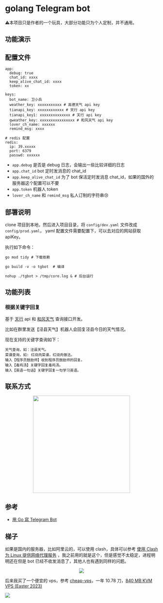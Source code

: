 # golang Telegram bot

⚠️本项目只是作者的一个玩具，大部分功能只为个人定制，并不通用。

## 功能演示

## 配置文件

```
app:
  debug: true
  chat_id: xxxx
  keep_alive_chat_id: xxxx
  token: xx

keys:
  bot_name: 卫小兵
  weather_key: xxxxxxxxxxx # 高德天气 api key
  tianapi_key: xxxxxxxxxxxx # 天行 api key
  tianapi_key1: xxxxxxxxxxxxxx # 天行 api key
  qweather_key: xxxxxxxxxxxxxxxx # 和风天气 api key
  lover_ch_name: xxxxxx
  remind_msg: xxxx

# redis 配置
redis:
  ip: 39.xxxxx
  port: 6379
  passwd: xxxxxx
```

+ `app.debug` 是否是 debug 日志，会输出一些比较详细的日志
+ `app.chat_id` bot 定时发消息的 chat_id
+ `app.keep_alive_chat_id` 为了 bot 保活定时发消息 chat_id，如果的国外的服务器这个配置可以不要
+ `app.token` 机器人 token
+ `lover_ch_name` 和 `remind_msg` 私人订制的字符串:cry:

## 部署说明

clone 项目到本地，然后进入项目目录，将 `config/dev.yaml` 文件改成 `config/prod.yaml`， yaml 配置文件需要配置下，可以去对应的网站获取
apiKey。

执行如下命令：

```shell
go mod tidy # 下载依赖

go build -v -o tgbot  # 编译

nohup ./tgbot > /tmp/core.log & # 后台运行
```

## 功能列表


### 根据关键字回复

基于 [天行](https://www.tianapi.com/) api 和 [和风天气](https://console.qweather.com/#/console?lang=zh) 查询接口开发。

比如在群里发送【泾县天气】机器人会回复泾县今日的天气情况。

现在支持的关键字查询如下：

```
天气查询，如：泾县天气。
菜谱查询，如: 红烧肉菜谱，红烧肉做法。
输入【程序员鼓励师】收到程序员鼓励师的回复。
输入【毒鸡汤】关键字回复毒鸡汤。
输入【英语一句话】关键字回复一句学习英语。
```

## 联系方式

<div align="center"><img src="https://cdn.xiaobinqt.cn/xiaobinqt.io/20220319/d5616bfc809a45608437f9cc94b14044.jpg?imageView2/0/interlace/1/q/50|imageslim" width=320  /></div>

## 参考

+ [用 Go 寫 Telegram Bot](https://tonypepe.com/posts/telegram/go-tg-bot)

## 梯子

如果是国内的服务器，比如阿里云的，可以使用
clash，具体可以参考 [使用 Clash 为 Linux 提供网络代理服务](https://www.ahdark.blog/som/1643.shtml)
，我之前用的就是这个，但是感觉不太稳定，进程明明还在但是 bot 已经不收发消息了，其他人也有遇到同样的问题。

<div align="center"><img src="https://cdn.xiaobinqt.cn/xiaobinqt.io/20230410/3d5f57e8d752424a82bd4d89ff314982.png" width=  /></div>

后来我买了一个便宜的 vps，参考 [cheap-vps](https://renzhn.github.io/posts/cheap-vps/)，一年 10.78
刀，[840 MB KVM VPS (Easter 2023)](https://my.racknerd.com/cart.php?a=confproduct&i=0)

![](https://cdn.xiaobinqt.cn/xiaobinqt.io/20230410/9a3d07a8b57d461294db4e5e0e4b3a33.png)
